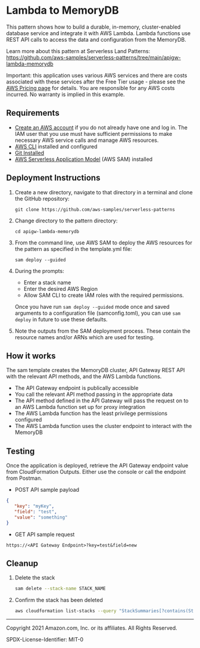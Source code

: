 # Lambda to MemoryDB

This pattern shows how to build a durable, in-memory, cluster-enabled database service and integrate it with AWS Lambda. Lambda functions use REST API calls to access the data and configuration from the MemoryDB.

Learn more about this pattern at Serverless Land Patterns: https://github.com/aws-samples/serverless-patterns/tree/main/apigw-lambda-memorydb

Important: this application uses various AWS services and there are costs associated with these services after the Free Tier usage - please see the [AWS Pricing page](https://aws.amazon.com/pricing/) for details. You are responsible for any AWS costs incurred. No warranty is implied in this example.

## Requirements

* [Create an AWS account](https://portal.aws.amazon.com/gp/aws/developer/registration/index.html) if you do not already have one and log in. The IAM user that you use must have sufficient permissions to make necessary AWS service calls and manage AWS resources.
* [AWS CLI](https://docs.aws.amazon.com/cli/latest/userguide/install-cliv2.html) installed and configured
* [Git Installed](https://git-scm.com/book/en/v2/Getting-Started-Installing-Git)
* [AWS Serverless Application Model](https://docs.aws.amazon.com/serverless-application-model/latest/developerguide/serverless-sam-cli-install.html) (AWS SAM) installed

## Deployment Instructions

1. Create a new directory, navigate to that directory in a terminal and clone the GitHub repository:
    ``` 
    git clone https://github.com/aws-samples/serverless-patterns
    ```
1. Change directory to the pattern directory:
    ```
    cd apigw-lambda-memorydb
    ```
1. From the command line, use AWS SAM to deploy the AWS resources for the pattern as specified in the template.yml file:
    ```
    sam deploy --guided
    ```
1. During the prompts:
    * Enter a stack name
    * Enter the desired AWS Region
    * Allow SAM CLI to create IAM roles with the required permissions.

    Once you have run `sam deploy --guided` mode once and saved arguments to a configuration file (samconfig.toml), you can use `sam deploy` in future to use these defaults.

1. Note the outputs from the SAM deployment process. These contain the resource names and/or ARNs which are used for testing.

## How it works

The sam template creates the MemoryDB cluster, API Gateway REST API with the relevant API methods, and the AWS Lambda functions.
* The API Gateway endpoint is publically accessible
* You call the relevant API method passing in the appropriate data
* The API method defined in the API Gateway will pass the request on to an AWS Lambda function set up for proxy integration
* The AWS Lambda function has the least privilege permissions configured
* The AWS Lambda function uses the cluster endpoint to interact with the MemoryDB


## Testing

Once the application is deployed, retrieve the API Gateway endpoint value from CloudFormation Outputs. Either use the console or call the endpoint from Postman.

* POST API sample payload
```json
{
   "key": "myKey",
   "field": "test",
   "value": "something"
}
```
* GET API sample request
```
https://<API Gateway Endpoint>?key=test&field=new
```
## Cleanup
 
1. Delete the stack
    ```bash
    sam delete --stack-name STACK_NAME
    ```
1. Confirm the stack has been deleted
    ```bash
    aws cloudformation list-stacks --query "StackSummaries[?contains(StackName,'STACK_NAME')].StackStatus"
    ```
----
Copyright 2021 Amazon.com, Inc. or its affiliates. All Rights Reserved.

SPDX-License-Identifier: MIT-0
